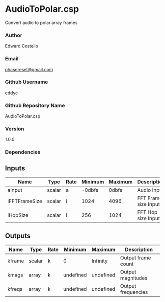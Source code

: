 # AudioToPolar.csp

Convert audio to polar array frames

### Author

Edward Costello

### Email

phasereset@gmail.com

### Github Username

eddyc

### Github Repository Name

AudioToPolar.csp

### Version

1.0.0

### Dependencies



## Inputs

| Name | Type | Rate | Minimum | Maximum | Description |
|---|---|---|---|---|---|
| aInput | scalar | a | -0dbfs | 0dbfs | Audio Input |
| iFFTFrameSize | scalar | i | 1024 | 4096 | FFT Frame size Input |
| iHopSize | scalar | i | 256 | 1024 | FFT Hop size Input |


## Outputs

| Name | Type | Rate | Minimum | Maximum | Description |
|---|---|---|---|---|---|
| kframe | scalar | k | 0 | Infinity | Output frame count |
| kmags | array | k | undefined | undefined | Output magnitudes |
| kfreqs | array | k | undefined | undefined | Output frequencies |
